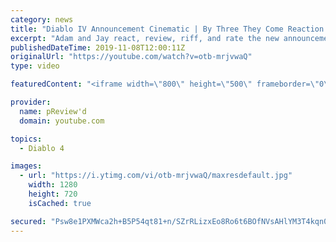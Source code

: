 ```yaml
---
category: news
title: "Diablo IV Announcement Cinematic | By Three They Come Reaction / Review / Rating"
excerpt: "Adam and Jay react, review, riff, and rate the new announcement cinematic everyone wanted to see last year at Blizzcon, Diablo IV 'By Three They Come'."
publishedDateTime: 2019-11-08T12:00:11Z
originalUrl: "https://youtube.com/watch?v=otb-mrjvwaQ"
type: video

featuredContent: "<iframe width=\"800\" height=\"500\" frameborder=\"0\" src=\"https://www.youtube.com/embed/otb-mrjvwaQ\" allow=\"accelerometer; autoplay; encrypted-media; gyroscope; picture-in-picture\" allowfullscreen></iframe>"

provider:
  name: pReview'd
  domain: youtube.com

topics:
  - Diablo 4

images:
  - url: "https://i.ytimg.com/vi/otb-mrjvwaQ/maxresdefault.jpg"
    width: 1280
    height: 720
    isCached: true

secured: "Psw8e1PXMWca2h+B5P54qt81+n/SZrRLizxEo8Ro6t6BOfNVsAHlYM3T4kqn0B+VfOBas8i2YSEm0vMstcBeocWsOd8ALjqV3F+jxOLpbxDPMEP0ki9JcWoeXs+66tYpWP66ryjBSnToGzmRUZuFTzdtQcmi8IM8k+9fGBjFd7ymJDHbw29rj7LkScKF+1gfUNsZIWSwuHqkqgSm5QbuqYmC/zVLOHH6V3bObFQbLBOKSZz+r8m/nIBvSSN/UHDbhpSFkkyy8rLotSR9ctyuOGXeoSKQkMGANu1syDPSJqRzpuqOHgR2baIoQAWqJnGjCOjS8+5M1wIVqWHX+a+NTPohKBi6gJt+6ZM7x9edr+WabFc9MQKpt1ghZS7HRCcQpU6SXbwAOYQMiKfJYjTmX00YshynsYiP0hbrW4Hb98iHYCBIb5VSDz8zY+mLR2HM;23DgU8KJhb+NLQYihe0ylg=="
---
```


